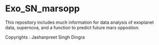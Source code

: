# Exo_SN_marsopp
This repository includes much information for data analysis of exoplanet data, supernova, and a function to predict future mars oppostion.

Copyrights : Jashanpreet Singh Dingra
